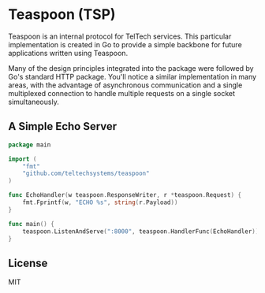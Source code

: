 Teaspoon (TSP)
=========

Teaspoon is an internal protocol for TelTech services. This particular implementation is created in Go to provide a simple backbone for future applications written using Teaspoon.

Many of the design principles integrated into the package were followed by Go's standard HTTP package. You'll notice a similar implementation in many areas, with the advantage of asynchronous communication and a single multiplexed connection to handle multiple requests on a single socket simultaneously.

A Simple Echo Server
--------------------
```go
package main

import (
	"fmt"
	"github.com/teltechsystems/teaspoon"
)

func EchoHandler(w teaspoon.ResponseWriter, r *teaspoon.Request) {
	fmt.Fprintf(w, "ECHO %s", string(r.Payload))
}

func main() {
	teaspoon.ListenAndServe(":8000", teaspoon.HandlerFunc(EchoHandler))
}
```

License
----

MIT
